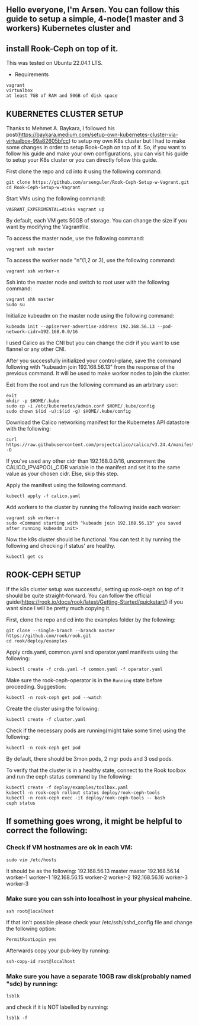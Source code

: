 ## Hello everyone, I'm Arsen. You can follow this guide to setup a simple, 4-node(1 master and 3 workers) Kubernetes cluster and
## install Rook-Ceph on top of it.

This was tested on Ubuntu 22.04.1 LTS.
* Requirements
```
vagrant
virtualbox
at least 7GB of RAM and 50GB of disk space
```

## KUBERNETES CLUSTER SETUP

Thanks to Mehmet A. Baykara, I followed his post(https://baykara.medium.com/setup-own-kubernetes-cluster-via-virtualbox-99a82605bfcc)
to setup my own K8s cluster but I had to make some changes in order to setup Rook-Ceph on top of it. So, if you want to follow
his guide and make your own configurations, you can visit his guide to setup your K8s cluster or you can directly follow this guide.

First clone the repo and cd into it using the following command:
```
git clone https://github.com/arsenguler/Rook-Ceph-Setup-w-Vagrant.git
cd Rook-Ceph-Setup-w-Vagrant
```
Start VMs using the following command:
``` 
VAGRANT_EXPERIMENTAL=disks vagrant up
```
By default, each VM gets 50GB of storage. You can change the size if you want by modifying the Vagrantfile.

To access the master node, use the following command:
```
vagrant ssh master
```

To access the worker node "n"(1,2 or 3), use the following command:
```
vagrant ssh worker-n
```

Ssh into the master node and switch to root user with the following command:
```
vagrant shh master
Sudo su
```

Initialize kubeadm on the master node using the following command:
```
kubeadm init --apiserver-advertise-address 192.168.56.13 --pod-network-cidr=192.168.0.0/16
```
I used Calico as the CNI but you can change the cidr if you want to use flannel or any other CNI.

After you successfully initialized your control-plane, save the command following with
"kubeadm join 192.168.56.13" from the response of the previous command. It will be used to make
worker nodes to join the cluster.


Exit from the root and run the following command as an arbitrary user:
```
exit
mkdir -p $HOME/.kube
sudo cp -i /etc/kubernetes/admin.conf $HOME/.kube/config
sudo chown $(id -u):$(id -g) $HOME/.kube/config
```

Download the Calico networking manifest for the Kubernetes API datastore with the following:
```
curl https://raw.githubusercontent.com/projectcalico/calico/v3.24.4/manifests/calico.yaml -O
```

If you've used any other cidr than 192.168.0.0/16, uncomment the CALICO_IPV4POOL_CIDR variable 
in the manifest and set it to the same value as your chosen cidr. Else, skip this step.

Apply the manifest using the following command.
```
kubectl apply -f calico.yaml
```

Add workers to the cluster by running the following inside each worker:
```
vagrant ssh worker-n
sudo <Command starting with "kubeadm join 192.168.56.13" you saved after running kubeadm init>
```

Now the k8s cluster should be functional. You can test it by running the following and checking if
status' are healthy.
```
kubectl get cs
```

## ROOK-CEPH SETUP

If the k8s cluster setup was successful, setting up rook-ceph on top of it should be quite straight-forward.
You can follow the official guide(https://rook.io/docs/rook/latest/Getting-Started/quickstart/) if you want
since I will be pretty much copying it.

First, clone the repo and cd into the examples folder by the following:
```
git clone --single-branch --branch master https://github.com/rook/rook.git
cd rook/deploy/examples
```

Apply crds.yaml, common.yaml and operator.yaml manifests using the following:
```
kubectl create -f crds.yaml -f common.yaml -f operator.yaml
```

Make sure the rook-ceph-operator is in the `Running` state before proceeding. Suggestion:
```
kubectl -n rook-ceph get pod --watch
```

Create the cluster using the following:
```
kubectl create -f cluster.yaml
```

Check if the necessary pods are running(might take some time) using the following:
```
kubectl -n rook-ceph get pod
```
By default, there should be 3mon pods, 2 mgr pods and 3 osd pods.

To verify that the cluster is in a healthy state, connect to the Rook toolbox
and run the ceph status command by the following:
```
kubectl create -f deploy/examples/toolbox.yaml
kubectl -n rook-ceph rollout status deploy/rook-ceph-tools
kubectl -n rook-ceph exec -it deploy/rook-ceph-tools -- bash
ceph status
```

## If something goes wrong, it might be helpful to correct the following:

### Check if VM hostnames are ok in each VM:
```
sudo vim /etc/hosts
```
It should be as the following:
192.168.56.13  master master
192.168.56.14  worker-1 worker-1
192.168.56.15  worker-2 worker-2
192.168.56.16  worker-3 worker-3

### Make sure you can ssh into localhost in your physical mahcine.
```
ssh root@localhost
```
If that isn't possible please check your /etc/ssh/sshd_config file and change the 
following option:
```
PermitRootLogin yes
```
Afterwards copy your pub-key by running:
```
ssh-copy-id root@localhost
```

### Make sure you have a separate 10GB raw disk(probably named "sdc) by running:
```
lsblk
```
and check if it is NOT labelled by running:
```
lsblk -f
```
